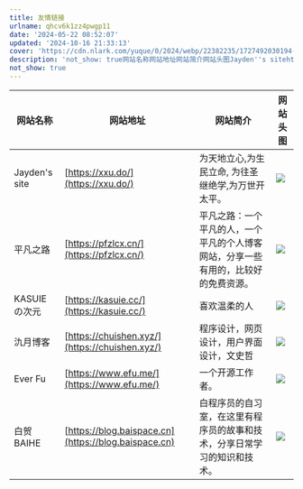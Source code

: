 ```yaml
---
title: 友情链接
urlname: qhcv6k1zz4pwgp11
date: '2024-05-22 08:52:07'
updated: '2024-10-16 21:33:13'
cover: 'https://cdn.nlark.com/yuque/0/2024/webp/22382235/1727492030194-fc4d0fde-e024-4719-ba21-f51110283a9b.webp'
description: 'not_show: true网站名称网站地址网站简介网站头图Jayden''s sitehttps://xxu.do/为天地立心,为生民立命, 为往圣继绝学,为万世开太平。平凡之路https://pfzlcx.cn/平凡之路：一个平凡的人，一个平凡的个人博客网站，分享一些有用的，比较好的免费资源...'
not_show: true
---
```

| 网站名称 | 网站地址 | 网站简介 | 网站头图 |
| --- | --- | --- | --- |
| Jayden's site | [https://xxu.do/](https://xxu.do/) | 为天地立心,为生民立命, 为往圣继绝学,为万世开太平。 | ![](https://oss1.aistar.cool/elog-offer-now/318c91d75c8583290e0661c129d232fa.jpeg) |
| 平凡之路 | [https://pfzlcx.cn/](https://pfzlcx.cn/) | 平凡之路：一个平凡的人，一个平凡的个人博客网站，分享一些有用的，比较好的免费资源。 | ![](https://oss1.aistar.cool/elog-offer-now/25a496e777e965fb620ae0d693e7555a.png) |
| KASUIEの次元 | [https://kasuie.cc/](https://kasuie.cc/) | 喜欢温柔的人 | ![](https://oss1.aistar.cool/elog-offer-now/a5c0721b1e68dcb6c68f84b080154553.webp) |
| 氿月博客 | [https://chuishen.xyz/](https://chuishen.xyz/) | 程序设计，网页设计，用户界面设计，文史哲 | ![](https://oss1.aistar.cool/elog-offer-now/c6f5bb10e64ae17f535df0b341779d86.webp) |
| Ever Fu | [https://www.efu.me/](https://www.efu.me/) | 一个开源工作者。 | ![](https://oss1.aistar.cool/elog-offer-now/fd5df7a329c59f955f21d4c738e034c4.webp) |
| 白贺BAIHE | [https://blog.baispace.cn](https://blog.baispace.cn) | 白程序员的自习室，在这里有程序员的故事和技术，分享日常学习的知识和技术。 | ![](https://oss1.aistar.cool/elog-offer-now/f3417c2521270400ef1338092c5463aa.jpeg) |



